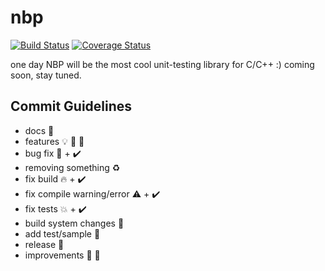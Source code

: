 # nbp

[![Build Status](https://travis-ci.com/aenachescu/nbp.svg?branch=master)](https://travis-ci.com/aenachescu/nbp)
[![Coverage Status](https://coveralls.io/repos/github/aenachescu/nbp/badge.svg?branch=master)](https://coveralls.io/github/aenachescu/nbp?branch=master)

one day NBP will be the most cool unit-testing library for C/C++ :)
coming soon, stay tuned.

## Commit Guidelines 
- docs :memo:
- features :bulb: :rocket: :star2:
- bug fix :bug: + :heavy_check_mark:
- removing something :recycle:
- fix build :fire: + :heavy_check_mark:
- fix compile warning/error :warning: + :heavy_check_mark:
- fix tests :boom: + :heavy_check_mark:
- build system changes :construction:
- add test/sample :pushpin:
- release :bookmark:
- improvements :wrench: :hammer: 
